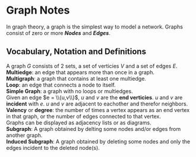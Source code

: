 # Graph Notes
In graph theory, a graph is the simplest way to model a network.  Graphs consist of zero or more ***Nodes*** and ***Edges***.
## Vocabulary, Notation and Definitions
A graph $G$ consists of $2$ sets, a set of verticies $V$ and a set of edges $E$.  
**Multiedge**: an edge that appears more than once in a graph.  
**Multigraph**: a graph that contains at least one multiedge.  
**Loop**: an edge that connects a node to itself.  
**Simple Graph**: a graph with no loops or multiedges.  
Given an edge $e = \\{u,v\\}$, $u$ and $v$ are the **end verticies**.  $u$ and $v$ are **incident** with $e$.  $u$ and $v$ are adjacent to eachother and therefor neighbors.  
**Valency** or **degree**: the number of times a vertex appears as an end vertex in that graph, or the number of edges connected to that vertex.  
Graphs can be displayed as adjacency lists or as diagrams.  
**Subgraph**: A graph obtained by delting some nodes and/or edges from another graph.  
**Induced Subgraph**: A graph obtained by deleting some nodes and only the edges incident to the deleted node(s).  



